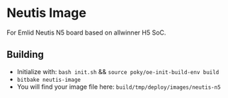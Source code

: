 # Neutis Image

For Emlid Neutis N5 board based on allwinner H5 SoC.

## Building

- Initialize with: `bash init.sh` && `source poky/oe-init-build-env build`
- `bitbake neutis-image`
- You will find your image file here: `build/tmp/deploy/images/neutis-n5`
